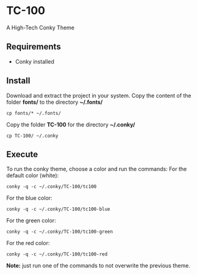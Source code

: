 # TC-100
A High-Tech Conky Theme

## Requirements
- Conky installed
## Install
Download and extract the project in your system.
Copy the content of the folder **fonts/** to the directory **~/.fonts/**
```shell
cp fonts/* ~/.fonts/
```
Copy the folder **TC-100** for the directory **~/.conky/**
```shell
cp TC-100/ ~/.conky
```
## Execute
To run the conky theme, choose a color and run the commands:
For the default color (white):
```shell
conky -q -c ~/.conky/TC-100/tc100
```
For the blue color:
```shell
conky -q -c ~/.conky/TC-100/tc100-blue
```
For the green color:
```shell
conky -q -c ~/.conky/TC-100/tc100-green
```
For the red color:
```shell
conky -q -c ~/.conky/TC-100/tc100-red
```
**Note:** just run one of the commands to not overwrite the previous theme.
